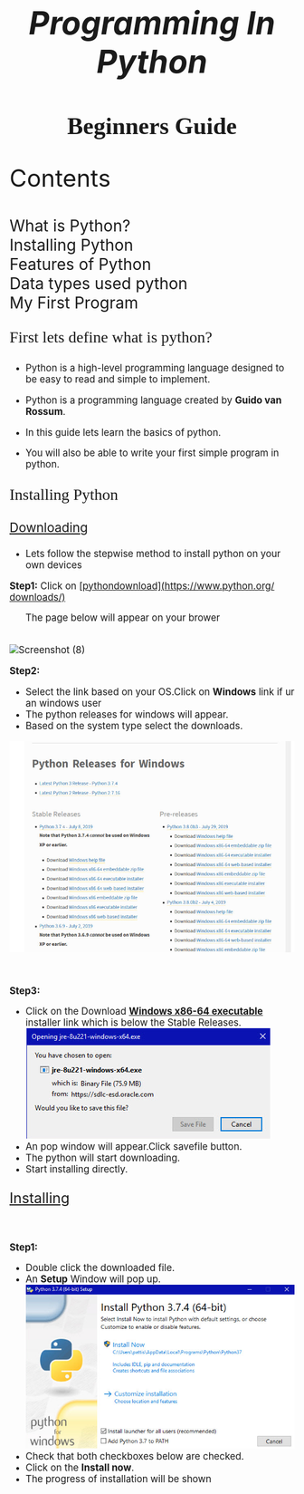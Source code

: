  # <p style="text-align:center;font-size:2em">*_Programming In Python_* </p>
 ## <p style="text-align:center;font-family:Segoe Script;font-size:2em">**Beginners Guide** </p>
 <p style="font-size:3em">Contents</p>
<p span style="font-size:2em">
What is Python?</br>
Installing Python</br>
Features of Python</br>
Data types used python</br>
My First Program


</span>
<p span style="font-size:2em;font-family:MV Boli">
First lets define what is python?</p>


 <div style="font-size:1.2em">

 * Python is a high-level programming language designed to be easy to read and simple to implement.


 * Python is a programming language created by **Guido van Rossum**.

 * In this guide lets learn the basics of python.

 * You will also be able to write your first simple program in python.
</div>
<div> 
<p span style="font-size:2em;font-family:MV Boli">
Installing Python</p>
<u><p span style="font-size:1.6em">
Downloading</p></u>

 <div style="font-size:1.2em">

* Lets follow the stepwise method to install python on your own devices

**Step1:** 
 Click on <u>[pythondownload](https://www.python.org/ downloads/)</u><br>

&nbsp;&nbsp;&nbsp;&nbsp;&nbsp; The page below will  appear on your brower
<br>
<br>

![Screenshot (8)](https://user-images.githubusercontent.com/57989446/70888096-86feeb00-2005-11ea-918b-83c2560c07e6.png)




**Step2:** 
* Select the link based on your OS.Click on **Windows** link if ur an windows user<br>
* The python releases for windows will appear.
* Based on the system type select the downloads.

![release](images\release.png)

<br>

**Step3:** 
* Click on the Download <u>**Windows x86-64 executable**</u> installer link which is below the Stable Releases.
![install](images\install.png)
* An pop window will appear.Click savefile button.
* The python will start downloading.
* Start installing directly.

<p span style="font-size:1.5em">
<u>Installing</u></p>

<br>

**Step1:**
* Double click the downloaded file.
* An **Setup** Window will pop up.
![alt](images\setup.png)
* Check that both checkboxes below are checked.
* Click on the **Install now**.
* The progress of installation will be shown  
</div>



